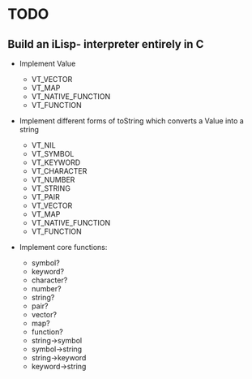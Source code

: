 # TODO

## Build an iLisp- interpreter entirely in C

- Implement Value
   - VT_VECTOR
   - VT_MAP
   - VT_NATIVE_FUNCTION
   - VT_FUNCTION

- Implement different forms of toString which converts a Value into a string
   - VT_NIL
   - VT_SYMBOL   
   - VT_KEYWORD
   - VT_CHARACTER
   - VT_NUMBER
   - VT_STRING
   - VT_PAIR
   - VT_VECTOR
   - VT_MAP
   - VT_NATIVE_FUNCTION
   - VT_FUNCTION

- Implement core functions:
   - symbol?
   - keyword?
   - character?
   - number?
   - string?
   - pair?
   - vector?
   - map?
   - function?
   - string->symbol
   - symbol->string
   - string->keyword
   - keyword->string